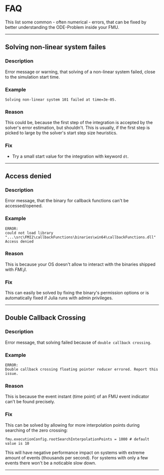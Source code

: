 
# FAQ

This list some common - often numerical - errors, that can be fixed by better understanding the ODE-Problem inside your FMU.

----------

## Solving non-linear system failes
### Description
Error message or warning, that solving of a non-linear system failed, close to the simulation start time.

### Example
```
Solving non-linear system 101 failed at time=3e-05.
```

### Reason
This could be, because the first step of the integration is accepted by the solver's error estimation, but shouldn't. This is usually, if the first step is picked to large by the solver's start step size heuristics.

### Fix
- Try a small start value for the integration with keyword `dt`.

----------

## Access denied
### Description
Error message, that the binary for callback functions can't be accessed/opened.

### Example
```
ERROR:
could not load library "...\src\FMI2\callbackFunctions\binaries\win64\callbackFunctions.dll"
Access denied
```

### Reason
This is because your OS doesn't allow to interact with the binaries shipped with *FMI.jl*. 

### Fix
This can easily be solved by fixing the binary's permission options or is automatically fixed if Julia runs with admin privileges.

----------

## Double Callback Crossing
### Description
Error message, that solving failed because of `double callback crossing`.

### Example 
```
ERROR:
Double callback crossing floating pointer reducer errored. Report this issue.
```

### Reason
This is because the event instant (time point) of an FMU event indicator can't be found precisely.

### Fix
This can be solved by allowing for more interpolation points during searching of the zero crossing:
```
fmu.executionConfig.rootSearchInterpolationPoints = 1000 # default value is 10
```
This will have negative performance impact on systems with extreme amount of events (thousands per second). 
For systems with only a few events there won't be a noticable slow down. 

----------